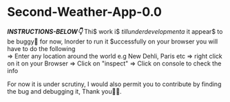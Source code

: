 # Second-Weather-App-0.0
 ***INSTRUCTIONS-BELOW👇***
Thi$ work i$ $till under development a$ it appear$ to be buggy🐛 for now, Inorder to run it $uccessfully on your browser 
you will have to do the following  
=> Enter any location around the world e.g New Dehli, Paris etc
=> right click on it on your Browser
=> Click on "inspect"
=> Click on console to check the info

For now it is under scrutiny, I would also permit you to contribute by finding the bug and debugging it, Thank you🙏🏼.
